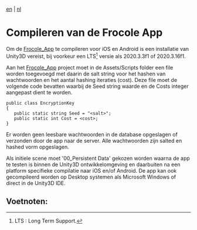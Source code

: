 [en](\en\frocole_compile_app) | [nl](\nl\frocole_compile_app)

# Compileren van de Frocole App

Om de [Frocole_App](https://github.com/Frocole/Frocole_App) te compileren voor iOS en Android is een installatie van Unity3D vereist, bij voorkeur een LTS[^1] versie als 2020.3.3f1 of 2020.3.16f1.

Aan het [Frocole_App](https://github.com/Frocole/Frocole_App) project moet in de Assets/Scripts folder een file worden toegevoegd met daarin de salt string voor het hashen van wachtwoorden en het aantal hashing iteraties (cost). Deze file moet de volgende code bevatten waarbij de Seed string waarde en de Costs integer aangepast dient te worden.

```
public class EncryptionKey
{
   public static string Seed = "<salt>";
   public static int Cost = <cost>;
}
```

Er worden geen leesbare wachtwoorden in de database opgeslagen of verzonden door de app naar de server. Alle wachtwoorden zijn salted en hashed vorm opgeslagen.

Als initiele scene moet '00_Persistent Data' gekozen worden waarna de app te testen is binnen de Unity3D ontwikkelomgeving en daarbuiten na een platform specifieke compilatie naar iOS en/of Android. De app kan ook gecompileerd worden op Desktop systemen als Microsoft Windows of direct in de Unity3D IDE.

## Voetnoten:

[^1]:LTS : Long Term Support.
